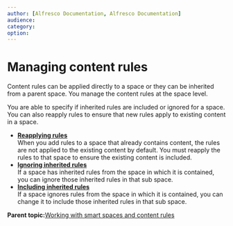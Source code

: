 ```yaml
---
author: [Alfresco Documentation, Alfresco Documentation]
audience: 
category: 
option: 
---
```


# Managing content rules

Content rules can be applied directly to a space or they can be inherited from a parent space. You manage the content rules at the space level.

You are able to specify if inherited rules are included or ignored for a space. You can also reapply rules to ensure that new rules apply to existing content in a space.

-   **[Reapplying rules](../tasks/tuh-rules-reapply.md)**  
When you add rules to a space that already contains content, the rules are not applied to the existing content by default. You must reapply the rules to that space to ensure the existing content is included.
-   **[Ignoring inherited rules](../tasks/tuh-rules-inherited-ignore.md)**  
If a space has inherited rules from the space in which it is contained, you can ignore those inherited rules in that sub space.
-   **[Including inherited rules](../tasks/tuh-rules-inherited-include.md)**  
If a space ignores rules from the space in which it is contained, you can change it to include those inherited rules in that sub space.

**Parent topic:**[Working with smart spaces and content rules](../concepts/cuh-smartspaces.md)

